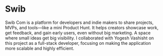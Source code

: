 # Swib
Swib Com is a platform for developers and indie makers to share projects, MVPs, and tools—like a mini Product Hunt. It helps creators showcase work, get feedback, and gain early users, even without big marketing. A space where small ideas get big visibility.
I collaborated with Yogesh Vashisht on this project as a full-stack developer, focusing on making the application more scalable and highly efficient.

